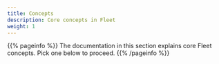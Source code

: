 ```yaml
---
title: Concepts
description: Core concepts in Fleet
weight: 1
---
```


{{% pageinfo %}}
The documentation in this section explains core Fleet concepts. Pick one below to proceed.
{{% /pageinfo %}}

